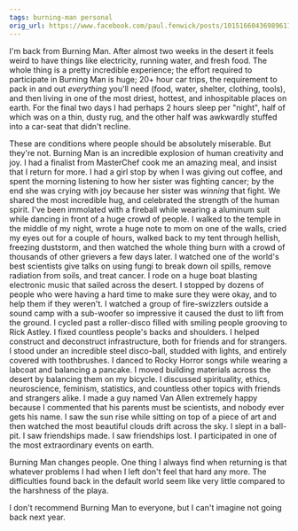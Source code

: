```yaml
---
tags: burning-man personal
orig_url: https://www.facebook.com/paul.fenwick/posts/10151660436989611
---
```

I'm back from Burning Man. After almost two weeks in the desert it feels weird
to have things like electricity, running water, and fresh food. The whole thing
is a pretty incredible experience; the effort required to participate in
Burning Man is huge; 20+ hour car trips, the requirement to pack in and out
*everything* you'll need (food, water, shelter, clothing, tools), and then
living in one of the most driest, hottest, and inhospitable places on earth.
For the final two days I had perhaps 2 hours sleep per "night", half of which
was on a thin, dusty rug, and the other half was awkwardly stuffed into a
car-seat that didn't recline.

<!--more-->

These are conditions where people should be absolutely miserable. But they're
not. Burning Man is an incredible explosion of human creativity and joy. I had
a finalist from MasterChef cook me an amazing meal, and insist that I return
for more. I had a girl stop by when I was giving out coffee, and spent the
morning listening to how her sister was fighting cancer; by the end she was
crying with joy because her sister was *winning* that fight. We shared the most
incredible hug, and celebrated the strength of the human spirit. I've been
immolated with a fireball while wearing a aluminum suit while dancing in front
of a huge crowd of people. I walked to the temple in the middle of my night,
wrote a huge note to mom on one of the walls, cried my eyes out for a couple of
hours, walked back to my tent through hellish, freezing duststorm, and then
watched the whole thing burn with a crowd of thousands of other grievers a few
days later. I watched one of the world's best scientists give talks on using
fungi to break down oil spills, remove radiation from soils, and treat cancer.
I rode on a huge boat blasting electronic music that sailed across the desert.
I stopped by dozens of people who were having a hard time to make sure they
were okay, and to help them if they weren't. I watched a group of
fire-swizzlers outside a sound camp with a sub-woofer so impressive it caused
the dust to lift from the ground. I cycled past a roller-disco filled with
smiling people grooving to Rick Astley. I fixed countless people's backs and
shoulders. I helped construct and deconstruct infrastructure, both for friends
and for strangers. I stood under an incredible steel disco-ball, studded with
lights, and entirely covered with toothbrushes. I danced to Rocky Horror songs
while wearing a labcoat and balancing a pancake. I moved building materials
across the desert by balancing them on my bicycle. I discussed spirituality,
ethics, neuroscience, feminism, statistics, and countless other topics with
friends and strangers alike. I made a guy named Van Allen extremely happy
because I commented that his parents must be scientists, and nobody ever gets
his name. I saw the sun rise while sitting on top of a piece of art and then
watched the most beautiful clouds drift across the sky. I slept in a ball-pit.
I saw friendships made. I saw friendships lost. I participated in one of the
most extraordinary events on earth.

Burning Man changes people. One thing I always find when returning is that
whatever problems I had when I left don't feel that hard any more. The
difficulties found back in the default world seem like very little compared to
the harshness of the playa.

I don't recommend Burning Man to everyone, but I can't imagine not going back
next year.

